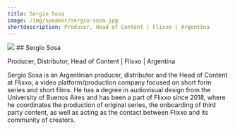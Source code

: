 ```yaml
---
title: Sergio Sosa
image: /img/speaker/sergio-sosa.jpg
shortdescription: Producer, Head of Content | Flixxo | Argentina  
---
```

<img src="/img/speaker/sergio-sosa.jpg">
## Sergio Sosa

Producer, Distributor, Head of Content | Flixxo | Argentina  

Sergio Sosa is an Argentinian producer, distributor and the Head of Content at Flixxo, a video platform/production company focused on short form series and short films. He has a degree in audiovisual design from the University of Buenos Aires and has been a part of Flixxo since 2018, where he coordinates the production of original series, the onboarding of third party content, as well as acting as the contact between Flixxo and its community of creators.


